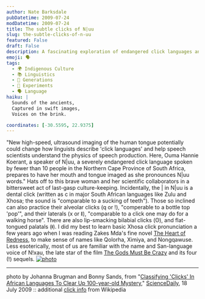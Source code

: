 ```yaml
---
author: Nate Barksdale
pubDatetime: 2009-07-24
modDatetime: 2009-07-24
title: The subtle clicks of N|uu
slug: the-subtle-clicks-of-n-uu
featured: False
draft: False
description: A fascinating exploration of endangered click languages and cutting-edge imaging technology.
emoji: 🗣️
tags:
  - 🌍 Indigenous Culture
  - 📚 Linguistics
  - 👥 Generations
  - 🧪 Experiments
  - 🗣️ Language
haiku: |
  Sounds of the ancients,  
  Captured in swift images,  
  Voices on the brink.

coordinates: [-30.5595, 22.9375]
---
```


"New high-speed, ultrasound imaging of the human tongue potentially could change how linguists describe 'click languages' and help speech scientists understand the physics of speech production. Here, Ouma Hannie Koerant, a speaker of N|uu, a severely endangered click language spoken by fewer than 10 people in the Northern Cape Province of South Africa, prepares to have her mouth and tongue imaged as she pronounces N|uu words." Hats off to this brave woman and her scientific collaborators in a bittersweet act of last-gasp culture-keeping. Incidentally, the | in N|uu is a dental click (written as c in major South African languages like Zulu and Xhosa; the sound is "comparable to a sucking of teeth"). Those so inclined can also practice their alveolar clicks (q or !), "comperable to a bottle top 'pop'", and their laterals (x or ǁ), "comparable to a click one may do for a walking horse". There are also lip-smacking bilabial clicks (ʘ), and flat-tongued palatals (ǂ). I did my best to learn basic Xhosa click pronunciation a few years ago when I was reading Zakes Mda's fine novel [The Heart of Redness](https://www.google.com/search?q=%22The%20Heart%20of%20Redness%22%20amazon.com), to make sense of names like Qolorha, Ximiya, and Nongqawuse. Less esoterically, most of us are familiar with the name and San-language voice of N!xau, the late star of the film [The Gods Must Be Crazy](http://en.wikipedia.org/wiki/The_Gods_Must_Be_Crazy) and its four (!) sequels. [![photo](http://culture-making.com/media/090715131551-large.jpg)](http://www.sciencedaily.com/releases/2009/07/090715131551.htm)

---

photo by Johanna Brugman and Bonny Sands, from "[Classifying 'Clicks' In African Languages To Clear Up 100-year-old Mystery](http://web.archive.org/web/20240523124537/https://www.sciencedaily.com/releases/2009/07/090715131551.htm)," [ScienceDaily](http://web.archive.org/web/20240523124537/https://www.sciencedaily.com/releases/2009/07/090715131551.htm), 18 July 2009 :: additional [click info](http://en.wikipedia.org/wiki/Click_consonant) from Wikipedia
